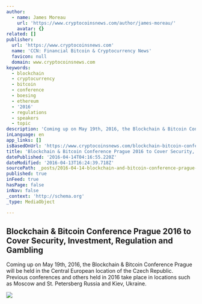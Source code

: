 ```yaml
---
author:
  - name: James Moreau
    url: 'https://www.cryptocoinsnews.com/author/james-moreau/'
    avatar: {}
related: []
publisher:
  url: 'https://www.cryptocoinsnews.com'
  name: 'CCN: Financial Bitcoin & Cryptocurrency News'
  favicon: null
  domain: www.cryptocoinsnews.com
keywords:
  - blockchain
  - cryptocurrency
  - bitcoin
  - conference
  - boesing
  - ethereum
  - '2016'
  - regulations
  - speakers
  - topic
description: 'Coming up on May 19th, 2016, the Blockchain & Bitcoin Conference Prague will be held in the Central European location of the Czech Republic. Previous conferences and others held in 2016 take place in locations such as Moscow and St. Petersberg Russia and Kiev, Ukraine.'
inLanguage: en
app_links: []
isBasedOnUrl: 'https://www.cryptocoinsnews.com/blockchain-bitcoin-conference-prague-2016/'
title: 'Blockchain & Bitcoin Conference Prague 2016 to Cover Security, Investment, Regulation and Gambling'
datePublished: '2016-04-14T04:16:55.220Z'
dateModified: '2016-04-13T16:24:39.718Z'
sourcePath: _posts/2016-04-14-blockchain-and-bitcoin-conference-prague-2016-to-cover-securit.md
published: true
inFeed: true
hasPage: false
inNav: false
_context: 'http://schema.org'
_type: MediaObject

---
```

<article style=""><h1>Blockchain &amp; Bitcoin Conference Prague 2016 to Cover Security, Investment, Regulation and Gambling</h1><p>Coming up on May 19th, 2016, the Blockchain &amp; Bitcoin Conference Prague will be held in the Central European location of the Czech Republic. Previous conferences and others held in 2016 take place in locations such as Moscow and St. Petersberg Russia and Kiev, Ukraine.</p><img src="https://www.cryptocoinsnews.com/wp-content/uploads/2016/04/Prague-CR.jpg" /></article>